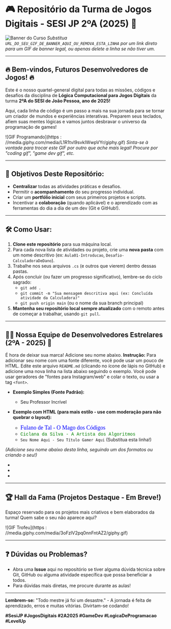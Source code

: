 # 🎮 Repositório da Turma de Jogos Digitais - SESI JP 2ºA (2025) 🚀

![Banner do Curso](URL_DO_SEU_GIF_DE_BANNER_AQUI_OU_REMOVA_ESTA_LINHA)
*Substitua `URL_DO_SEU_GIF_DE_BANNER_AQUI_OU_REMOVA_ESTA_LINHA` por um link direto para um GIF de banner legal, ou apenas delete a linha se não tiver um.*

---

## 🔥 Bem-vindos, Futuros Desenvolvedores de Jogos! 🔥

Este é o nosso quartel-general digital para todas as missões, códigos e desafios da disciplina de **Lógica Computacional para Jogos Digitais** da turma **2ºA do SESI de João Pessoa, ano de 2025!**

Aqui, cada linha de código é um passo a mais na sua jornada para se tornar um criador de mundos e experiências interativas. Preparem seus teclados, afiem suas mentes lógicas e vamos juntos desbravar o universo da programação de games!

![GIF Programando](https
:
//media.giphy.com/media/L1R1tvI9svkIWwpVYr/giphy.gif)
*Sinta-se à vontade para trocar este GIF por outro que ache mais legal! Procure por "coding gif", "game dev gif", etc.*

---

## 🎯 Objetivos Deste Repositório:

*   **Centralizar** todas as atividades práticas e desafios.
*   Permitir o **acompanhamento** do seu progresso individual.
*   Criar um **portfólio inicial** com seus primeiros projetos e scripts.
*   Incentivar a **colaboração** (quando aplicável) e o aprendizado com as ferramentas do dia a dia de um dev (Git e GitHub!).

---

## 🛠️ Como Usar:

1.  **Clone este repositório** para sua máquina local.
2.  Para cada nova lista de atividades ou projeto, crie uma **nova pasta** com um nome descritivo (ex: `Aula01-Introducao`, `Desafio-CalculadoraDeDano`).
3.  Trabalhe nos seus arquivos `.cs` (e outros que vierem) dentro dessas pastas.
4.  Após concluir (ou fazer um progresso significativo), lembre-se do ciclo sagrado:
    *   `git add .`
    *   `git commit -m "Sua mensagem descritiva aqui (ex: Concluída atividade da Calculadora)"`
    *   `git push origin main` (ou o nome da sua branch principal)
5.  **Mantenha seu repositório local sempre atualizado** com o remoto antes de começar a trabalhar, usando `git pull`.

---

## 🧑‍💻 Nossa Equipe de Desenvolvedores Estrelares (2ºA - 2025) 🌟

É hora de deixar sua marca! Adicione seu nome abaixo.
**Instrução:** Para adicionar seu nome com uma fonte diferente, você pode usar um pouco de HTML. Edite este arquivo `README.md` (clicando no ícone de lápis no GitHub) e adicione uma nova linha na lista abaixo seguindo o exemplo. Você pode usar geradores de "fontes para Instagram/web" e colar o texto, ou usar a tag `<font>`.

*   **Exemplo Simples (Fonte Padrão):**
    *   Seu Professor Incrível

*   **Exemplo com HTML (para mais estilo - use com moderação para não quebrar o layout):**
    *   <font face="Comic Sans MS" color="blue" size="4">Fulano de Tal - O Mago dos Códigos</font>
    *   <font face="Courier New" color="green">Ciclana da Silva - A Artista dos Algoritmos</font>
    *   `Seu Nome Aqui - Seu Título Gamer Aqui` (Substitua esta linha!)

*(Adicione seu nome abaixo desta linha, seguindo um dos formatos ou criando o seu!)*

*
*
*

---

## 🏆 Hall da Fama (Projetos Destaque - Em Breve!)

Espaço reservado para os projetos mais criativos e bem elaborados da turma! Quem sabe o seu não aparece aqui?

![GIF Trofeu](https
:
//media.giphy.com/media/3oFzlV2pq0nnFntAZ2/giphy.gif)

---

## ❓ Dúvidas ou Problemas?

*   Abra uma **Issue** aqui no repositório se tiver alguma dúvida técnica sobre Git, GitHub ou alguma atividade específica que possa beneficiar a todos.
*   Para dúvidas mais diretas, me procure durante as aulas!

---

**Lembrem-se:** "Todo mestre já foi um desastre." - A jornada é feita de aprendizado, erros e muitas vitórias. Divirtam-se codando!

**#SesiJP #JogosDigitais #2A2025 #GameDev #LogicaDeProgramacao #LevelUp**
